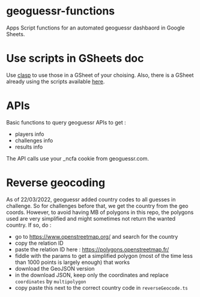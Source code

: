 # geoguessr-functions
Apps Script functions for an automated geoguessr dashbaord in Google Sheets.

# Use scripts in GSheets doc
Use [clasp](https://github.com/google/clasp) to use those in a GSheet of your choising.
Also, there is a GSheet already using the scripts available [here](https://docs.google.com/spreadsheets/d/1XXK58h0P4-QAeuJ5ezmwUTr-8CvKB5PxnVs1IaHYZ-M/edit?usp=sharing).

# APIs
Basic functions to query geoguessr APIs to get : 
- players info
- challenges info
- results info

The API calls use your _ncfa cookie from geoguessr.com.

# Reverse geocoding
As of 22/03/2022, geoguessr added country codes to all guesses in challenge. So for challenges before that, we get the country from the geo coords.
However, to avoid having MB of polygons in this repo, the polygons used are very simplified and might sometimes not return the wanted country.
If so, do : 
- go to https://www.openstreetmap.org/ and search for the country
- copy the relation ID
- paste the relation ID here : https://polygons.openstreetmap.fr/
- fiddle with the params to get a simplified polygon (most of the time less than 1000 points is largely enough) that works
- download the GeoJSON version
- in the download JSON, keep only the coordinates and replace `coordinates` by `multipolygon`
- copy paste this next to the correct country code in `reverseGeocode.ts`